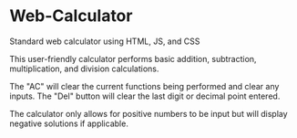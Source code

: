 # Web-Calculator
Standard web calculator using HTML, JS, and CSS

This user-friendly calculator performs basic addition, subtraction, multiplication, and division calculations. 

The "AC" will clear the current functions being performed and clear any inputs.
The "Del" button will clear the last digit or decimal point entered.  

The calculator only allows for positive numbers to be input but will display negative solutions if applicable. 
